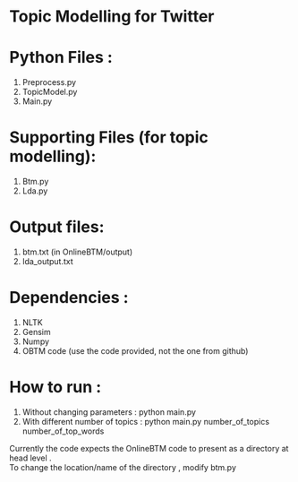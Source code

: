 Topic Modelling for Twitter 
========================================

Python Files : 
========================
1. Preprocess.py
2. TopicModel.py
3. Main.py
 
Supporting Files (for topic modelling):
=========================
1. Btm.py
2. Lda.py
 
Output files:
===========================
1. btm.txt (in OnlineBTM/output)
2. lda_output.txt 
 
Dependencies :
=========================
1. NLTK
2. Gensim
3. Numpy
4. OBTM code (use the code provided, not the one from github)
  
How to run :
==========================
1.  Without changing parameters :   python main.py
2.  With different number of topics :  python main.py number_of_topics number_of_top_words
  
  Currently the code expects the OnlineBTM code to present as a directory at head level .  
  To change the location/name of the directory , modify btm.py
